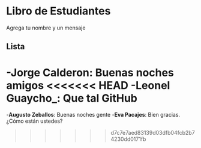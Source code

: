 # Libro de Estudiantes

Agrega tu nombre y un mensaje

## Lista

-**Jorge Calderon**: Buenas noches amigos
<<<<<<< HEAD
-**Leonel Guaycho**_: Que tal GitHub
=======
-**Augusto Zeballos**: Buenas noches gente
-**Eva Pacajes**: Bien gracias. ¿Cómo están ustedes?
>>>>>>> d7c7e7aed83139d03dfb04fcb2b74230dd0171fb
